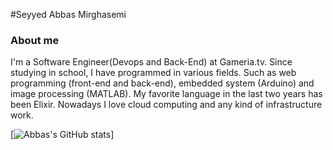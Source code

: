 #Seyyed Abbas Mirghasemi
### About me
I'm a Software Engineer(Devops and Back-End) at Gameria.tv. Since studying in school, I have programmed in various fields. Such as web programming (front-end and back-end), embedded system (Arduino) and image processing (MATLAB). My favorite language in the last two years has been Elixir. Nowadays I love cloud computing and any kind of infrastructure work.

[![Abbas's GitHub stats](https://github-readme-stats.vercel.app/api?username=samirghasemi)]

